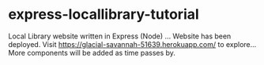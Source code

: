 # express-locallibrary-tutorial
Local Library website written in Express (Node) ...
Website has been deployed. Visit https://glacial-savannah-51639.herokuapp.com/ to explore...
More components will be added as time passes by.
